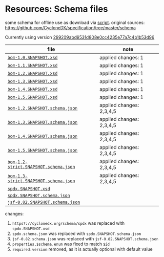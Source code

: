 # Resources: Schema files

some schema for offline use as download via [script](../../../tools/schema-downloader.py).
original sources: <https://github.com/CycloneDX/specification/tree/master/schema>

Currently using version
[299209abd9531d808e0cc4235e77a7c4b1b53d96](https://github.com/CycloneDX/specification/commit/299209abd9531d808e0cc4235e77a7c4b1b53d96)

| file | note |
|------|------|
| [`bom-1.0.SNAPSHOT.xsd`](bom-1.0.SNAPSHOT.xsd) | applied changes: 1 |
| [`bom-1.1.SNAPSHOT.xsd`](bom-1.1.SNAPSHOT.xsd) | applied changes: 1 |
| [`bom-1.2.SNAPSHOT.xsd`](bom-1.2.SNAPSHOT.xsd) | applied changes: 1 |
| [`bom-1.3.SNAPSHOT.xsd`](bom-1.3.SNAPSHOT.xsd) | applied changes: 1 |
| [`bom-1.4.SNAPSHOT.xsd`](bom-1.4.SNAPSHOT.xsd) | applied changes: 1 |
| [`bom-1.5.SNAPSHOT.xsd`](bom-1.5.SNAPSHOT.xsd) | applied changes: 1 |
| [`bom-1.2.SNAPSHOT.schema.json`](bom-1.2.SNAPSHOT.schema.json) | applied changes: 2,3,4,5 |
| [`bom-1.3.SNAPSHOT.schema.json`](bom-1.3.SNAPSHOT.schema.json) | applied changes: 2,3,4,5 |
| [`bom-1.4.SNAPSHOT.schema.json`](bom-1.4.SNAPSHOT.schema.json) | applied changes: 2,3,4,5 |
| [`bom-1.5.SNAPSHOT.schema.json`](bom-1.5.SNAPSHOT.schema.json) | applied changes: 2,3,4,5 |
| [`bom-1.2-strict.SNAPSHOT.schema.json`](bom-1.2-strict.SNAPSHOT.schema.json) | applied changes: 2,3,4,5 |
| [`bom-1.3-strict.SNAPSHOT.schema.json`](bom-1.3-strict.SNAPSHOT.schema.json) | applied changes: 2,3,4,5 |
| [`spdx.SNAPSHOT.xsd`](spdx.SNAPSHOT.xsd) | |
| [`spdx.SNAPSHOT.schema.json`](spdx.SNAPSHOT.schema.json) | |
| [`jsf-0.82.SNAPSHOT.schema.json`](jsf-0.82.SNAPSHOT.schema.json) | |

changes:
1. `https?://cyclonedx.org/schema/spdx` was replaced with `spdx.SNAPSHOT.xsd`
2. `spdx.schema.json` was replaced with `spdx.SNAPSHOT.schema.json`
3. `jsf-0.82.schema.json` was replaced with `jsf-0.82.SNAPSHOT.schema.json`
4. `properties.$schema.enum` was fixed to match `$id`
5. `required.version` removed, as it is actually optional with default value

